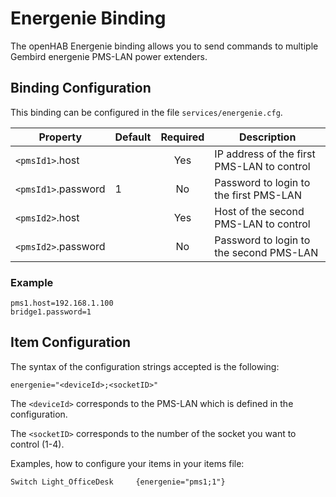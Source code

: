 # Energenie Binding

The openHAB Energenie binding allows you to send commands to multiple Gembird energenie PMS-LAN power extenders.

## Binding Configuration

This binding can be configured in the file `services/energenie.cfg`.

| Property | Default | Required | Description |
|----------|---------|:--------:|-------------|
| `<pmsId1>`.host |  |   Yes    | IP address of the first PMS-LAN to control |
| `<pmsId1>`.password | 1 |   No    | Password to login to the first PMS-LAN |
| `<pmsId2>`.host |  |   Yes    | Host of the second PMS-LAN to control |
| `<pmsId2>`.password | |   No  | Password to login to the second PMS-LAN |

### Example

```
pms1.host=192.168.1.100
bridge1.password=1
```

## Item Configuration

The syntax of the configuration strings accepted is the following:

```
energenie="<deviceId>;<socketID>"
```

The `<deviceId>` corresponds to the PMS-LAN which is defined in the configuration.

The `<socketID>` corresponds to the number of the socket you want to control (1-4).

Examples, how to configure your items in your items file:

```
Switch Light_OfficeDesk     {energenie="pms1;1"}
```
